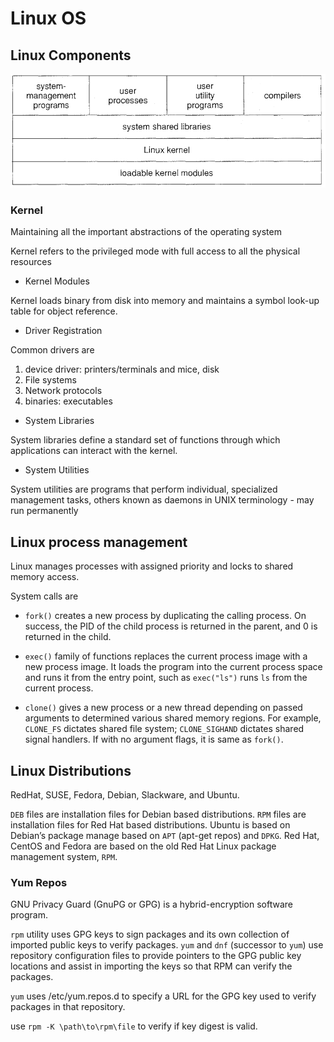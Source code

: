 # Linux OS

## Linux Components

![linux_components](imgs/linux_components.png "linux_components")

###  Kernel

Maintaining all the important abstractions of the operating system

Kernel refers to the privileged mode with full access to all the physical resources

* Kernel Modules

Kernel loads binary from disk into memory and maintains a symbol look-up table for object reference.

* Driver Registration

Common drivers are
1) device driver: printers/terminals and mice, disk
2) File systems
3) Network protocols
4) binaries: executables

* System Libraries

System libraries define a standard set of functions through which applications can interact with the kernel.

* System Utilities

System utilities are programs that perform individual, specialized management tasks, others known as daemons in UNIX terminology - may run permanently

## Linux process management

Linux manages processes with assigned priority and locks to shared memory access.

System calls are

* `fork()` creates a new process by duplicating the calling process. On success, the PID of the child process is returned in the parent, and 0 is returned in the child.

* `exec()` family of functions replaces the current process image with a new process image. It loads the program into the current process space and runs it from the entry point, such as `exec("ls")` runs `ls` from the current process.

* `clone()` gives a new process or a new thread depending on passed arguments to determined various shared memory regions. For example, `CLONE_FS` dictates shared file system; `CLONE_SIGHAND` dictates shared signal handlers. If with no argument flags, it is same as `fork()`.


## Linux Distributions

RedHat, SUSE, Fedora, Debian, Slackware, and Ubuntu.

`DEB` files are installation files for Debian based distributions. `RPM` files are installation files for Red Hat based distributions. Ubuntu is based on Debian’s package manage based on `APT` (apt-get repos) and `DPKG`. Red Hat, CentOS and Fedora are based on the old Red Hat Linux package management system, `RPM`.

### Yum Repos

GNU Privacy Guard (GnuPG or GPG) is a hybrid-encryption software program.

`rpm` utility uses GPG keys to sign packages and its own collection of imported public keys to verify packages. `yum` and `dnf` (successor to `yum`) use repository configuration files to provide pointers to the GPG public key locations and assist in importing the keys so that RPM can verify the packages.

`yum` uses /etc/yum.repos.d to specify a URL for the GPG key used to verify packages in that repository. 

use `rpm -K \path\to\rpm\file` to verify if key digest is valid.